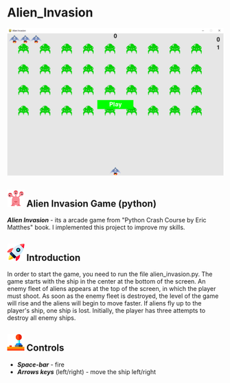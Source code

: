 # Alien_Invasion

![Alt Text](https://github.com/ElenaKiriakova/Alien_Invasion/blob/master/images/screen.png?raw=true)

## ![Alt Text](https://github.com/ElenaKiriakova/Alien_Invasion/blob/master/images/free-icon-alien-150321.png?raw=true)  	 Alien Invasion Game (python)

**_Alien Invasion_** - its a arcade game from "Python Crash Course by Eric Matthes" book.
I implemented this project to improve my skills.



## ![Alt Text](https://github.com/ElenaKiriakova/Alien_Invasion/blob/master/images/free-icon-rocket-13564.png?raw=true)   	 Introduction

In order to start the game, you need to run the file alien_invasion.py. The game starts with the ship in the center at the bottom of the screen.
An enemy fleet of aliens appears at the top of the screen, in which the player must shoot. 
As soon as the enemy fleet is destroyed, the level of the game will rise and the aliens will begin to move faster.
If aliens fly up to the player's ship, one ship is lost. 
Initially, the player has three attempts to destroy all enemy ships.



## ![Alt Text](https://github.com/ElenaKiriakova/Alien_Invasion/blob/master/images/free-icon-joystick-5332.png?raw=true)    	Controls

* **_Space-bar_** - fire
* **_Arrows keys_** (left/right) -  move the ship left/right

